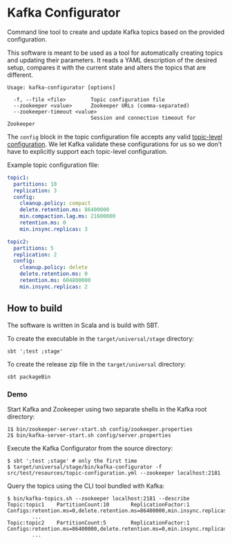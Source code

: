 # Kafka Configurator

Command line tool to create and update Kafka topics based on the provided configuration.

This software is meant to be used as a tool for automatically creating topics and updating their parameters.
It reads a YAML description of the desired setup, compares it with the current state and alters the topics
that are different.

```
Usage: kafka-configurator [options]

  -f, --file <file>        Topic configuration file
  --zookeeper <value>      Zookeeper URLs (comma-separated)
  --zookeeper-timeout <value>
                           Session and connection timeout for Zookeeper
```

The `config` block in the topic configuration file accepts any valid [topic-level configuration](https://kafka.apache.org/documentation/#topic-config). We let Kafka validate these configurations for us so we don't have to explicitly support each topic-level configuration.  

Example topic configuration file:
```yaml
topic1:
  partitions: 10
  replication: 3
  config:
    cleanup.policy: compact
    delete.retention.ms: 86400000
    min.compaction.lag.ms: 21600000
    retention.ms: 0
    min.insync.replicas: 3

topic2:
  partitions: 5
  replication: 2
  config:
    cleanup.policy: delete
    delete.retention.ms: 0
    retention.ms: 604800000
    min.insync.replicas: 2
```

## How to build

The software is written in Scala and is build with SBT.

To create the executable in the `target/universal/stage` directory:
```
sbt ';test ;stage'
```

To create the release zip file in the `target/universal` directory:
```
sbt packageBin
```

### Demo

Start Kafka and Zookeeper using two separate shells in the Kafka root directory:
```
1$ bin/zookeeper-server-start.sh config/zookeeper.properties
2$ bin/kafka-server-start.sh config/server.properties
```

Execute the Kafka Configurator from the source directory:
```
$ sbt ';test ;stage' # only the first time
$ target/universal/stage/bin/kafka-configurator -f src/test/resources/topic-configuration.yml --zookeeper localhost:2181
```

Query the topics using the CLI tool bundled with Kafka:
```
$ bin/kafka-topics.sh --zookeeper localhost:2181 --describe
Topic:topic1    PartitionCount:10       ReplicationFactor:1     Configs:retention.ms=0,delete.retention.ms=86400000,min.insync.replicas=2,cleanup.policy=compact
        ...
Topic:topic2    PartitionCount:5        ReplicationFactor:1     Configs:retention.ms=86400000,delete.retention.ms=0,min.insync.replicas=2,cleanup.policy=delete
        ...
```
